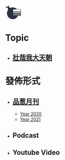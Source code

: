 <img src="Logo.png" width=10%>

# Topic
- ## [壯哉我大天朝](/專欄/壯哉我大天朝.md)

# 發佈形式
- ## [品葱月刊](/品葱月刊)
  - [Year 2020](/品葱月刊/2020.md)
  - [Year 2021](/品葱月刊/2021.md)
- ## Podcast
- ## Youtube Video
